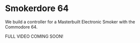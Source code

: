 # Smokerdore 64

We build a controller for a Masterbuilt Electronic Smoker with the Commodore 64.

FULL VIDEO COMING SOON!